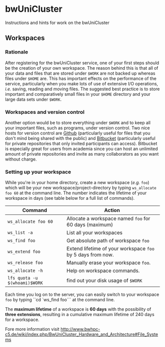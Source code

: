 # bwUniCluster
Instructions and hints for work on the bwUniCluster

## Workspaces
### Rationale
After registering for the bwUniCluster service, one of your first steps should be the creation of your own workspace. The reason behind this is that all of your data and files that are stored under `$WORK` are not backed up whereas files under `$HOME` are. This has important effects on the performance of the service, particularly when you make lots of use of extensive I/O operations, *i.e.* saving, reading and moving files. The suggested best practice is to store important and comparatively small files in your `$HOME` directory and your large data sets under `$WORK`.

### Workspaces and version control
Another option would be to store everything under `$WORK` and to keep all your important files, such as programs, under version control. Two nice hosts for version control are [Github](https://github.com) (particularly useful for files that you don't mind being shared with the public) and [Bitbucket](https://bitbucket.org) (particularly useful for private repositories that only invited participants can access). Bitbucket is especially great for users from academia since you can host an unlimited amount of private repositories and invite as many collaborators as you want without charge.

### Setting up your workspace
While you're in your home directory, create a new workspace (*e.g.* `foo`) which will be your new workspace/project-directory by typing `ws_allocate foo 60` at the command line. The number indicates the lifetime of your workspace in days (see table below for a full list of commands).

| Command                       | Action                                                      |
|-------------------------------|-------------------------------------------------------------|
| `ws_allocate foo 60`          | Allocate a workspace named `foo` for 60 days (maximum)      |
| `ws_list -a`                  | List all your workspaces                                    |
| `ws_find foo`                 | Get absolute path of workspace `foo`                        |
| `ws_extend foo`               | Extend lifetime of your workspace `foo` by 5 days from now. |
| `ws_release foo`              | Manually erase your workspace `foo`.                        |
| `ws_allocate -h`              | Help on workspace commands.                                 |
| `lfs quota -u $(whoami)$WORK` | find out your disk usage of `$WORK`                         |

Each time you log on to the server, you can easily switch to your workspace `foo` by typing ``cd `ws_find foo``` at the command line.

The **maximum lifetime** of a workspace is **60 days** with the possibility of **three extensions**, resulting in a cumulative maximum lifetime of 240 days for a workspace. 

Fore more information visit http://www.bwhpc-c5.de/wiki/index.php/BwUniCluster_Hardware_and_Architecture#File_Systems
